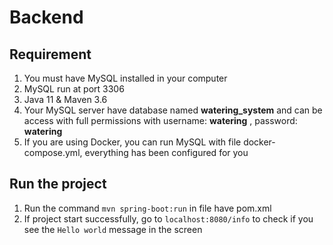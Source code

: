 # Backend

## Requirement
1. You must have MySQL installed in your computer
2. MySQL run at port 3306
3. Java 11 & Maven 3.6
4. Your MySQL server have database named **watering_system** and can be access with full permissions with username: **watering** , password: **watering**
5. If you are using Docker, you can run MySQL with file docker-compose.yml,
everything has been configured for you

## Run the project

1. Run the command `mvn spring-boot:run` in file have pom.xml
2. If project start successfully, go to `localhost:8080/info` to check if you see the `Hello world` message in the screen
